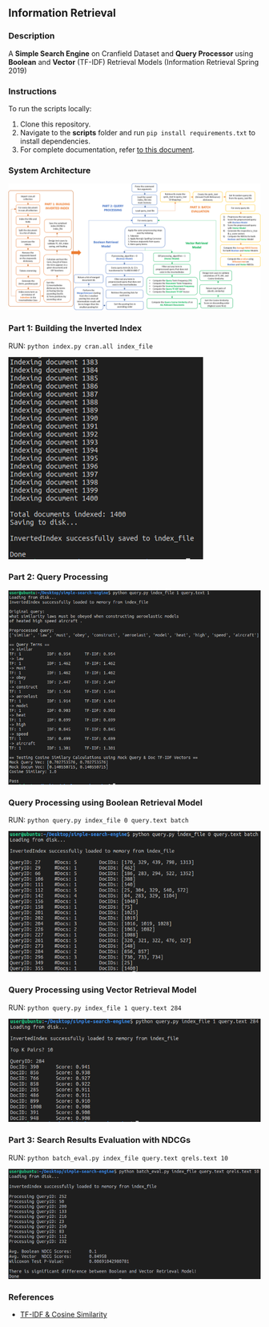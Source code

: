 ## Information Retrieval
### Description
A **Simple Search Engine** on Cranfield Dataset and 
**Query Processor** using **Boolean** and **Vector** (TF-IDF) Retrieval Models (Information Retrieval Spring 2019)

### Instructions
To run the scripts locally:
1. Clone this repository.
2. Navigate to the **scripts** folder and run ```pip install requirements.txt``` to install dependencies.
3. For complete documentation, refer [to this document](https://github.com/Joeyipp/simple-search-engine/blob/master/documentation/Design_Documentation.pdf).

### System Architecture
![Sample](https://github.com/Joeyipp/simple-search-engine/blob/master/documentation/Design_Flowchart.png)

### Part 1: Building the Inverted Index
RUN: ```python index.py cran.all index_file```

![Sample](https://github.com/Joeyipp/simple-search-engine/blob/master/images/index_file.png)

### Part 2: Query Processing
![Sample](https://github.com/Joeyipp/simple-search-engine/blob/master/images/query_preprocessing.png)

### Query Processing using Boolean Retrieval Model
RUN: ```python query.py index_file 0 query.text batch```

![Sample](https://github.com/Joeyipp/simple-search-engine/blob/master/images/query_boolean.png)

### Query Processing using Vector Retrieval Model
RUN: ```python query.py index_file 1 query.text 284```

![Sample](https://github.com/Joeyipp/simple-search-engine/blob/master/images/query_vector.png)

### Part 3: Search Results Evaluation with NDCGs
RUN: ```python batch_eval.py index_file query.text qrels.text 10```

![Sample](https://github.com/Joeyipp/simple-search-engine/blob/master/images/batch_eval.png)

### References
* [TF-IDF & Cosine Similarity](https://janav.wordpress.com/2013/10/27/tf-idf-and-cosine-similarity/)
